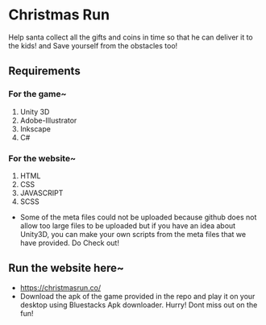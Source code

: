 # Christmas Run
Help santa collect all the gifts and coins in time so that he can deliver it to the kids! and Save yourself from the obstacles too!

## Requirements
### For the game~
1. Unity 3D
2. Adobe-Illustrator
3. Inkscape
4. C#

### For the website~
1. HTML
2. CSS
3. JAVASCRIPT
4. SCSS

* Some of the meta files could not be uploaded because github does not allow too large files to be uploaded but if you have an idea about Unity3D, you can make your own scripts from the meta files that we have provided. Do Check out!

## Run the website here~
* https://christmasrun.co/ 
* Download the apk of the game provided in the repo and play it on your desktop using Bluestacks Apk downloader. Hurry! Dont miss out on the fun!
